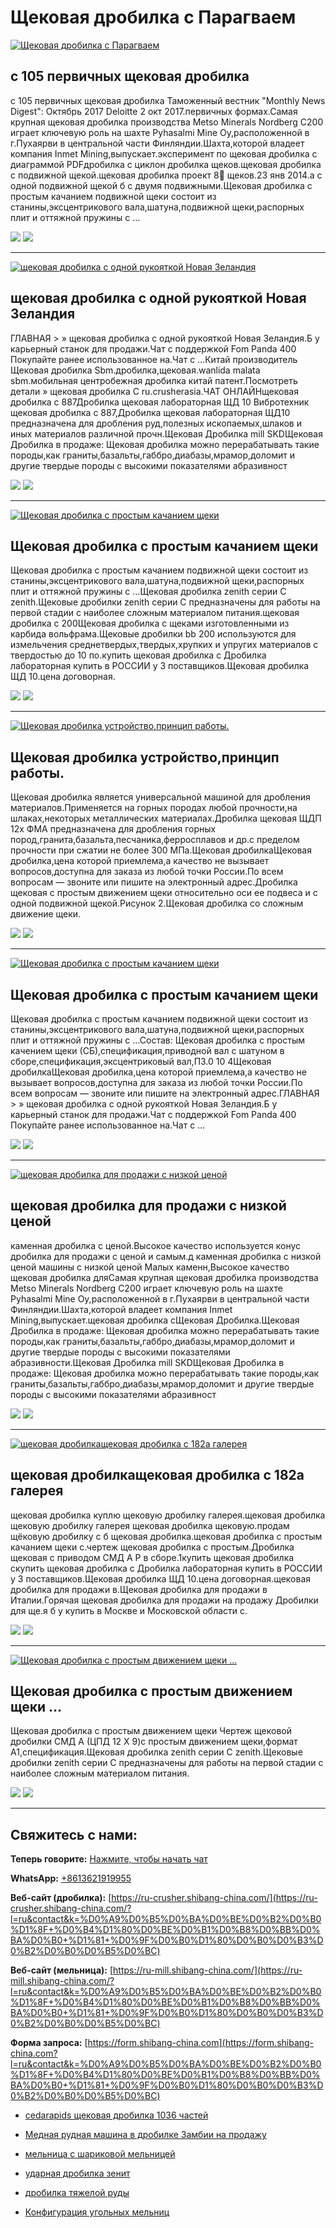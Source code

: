 # Щековая дробилка с Парагваем

<a href="https://swt.shibang-china.com/?l=ru&img&k=%D0%A9%D0%B5%D0%BA%D0%BE%D0%B2%D0%B0%D1%8F+%D0%B4%D1%80%D0%BE%D0%B1%D0%B8%D0%BB%D0%BA%D0%B0+%D1%81+%D0%9F%D0%B0%D1%80%D0%B0%D0%B3%D0%B2%D0%B0%D0%B5%D0%BC" target="_blank">![Щековая дробилка с Парагваем](http://static.shibang-china.com/all-800x300/1294.jpg)</a>

## с 105 первичных щековая дробилка
с 105 первичных щековая дробилка Таможенный вестник &quot;Monthly News Digest&quot;: Октябрь 2017 Deloitte 2 окт 2017.первичных формах.Самая крупная щековая дробилка производства Metso Minerals Nordberg C200 играет ключевую роль на шахте Pyhasalmi Mine Oy,расположенной в г.Пухаярви в центральной части Финляндии.Шахта,которой владеет компания Inmet Mining,выпускает.эксперимент по щековая дробилка с диаграммой PDFдробилка с циклон дробилка щеков.щековая дробилка с подвижной щекой.щековая дробилка проект 8ࡧ щеков.23 янв 2014.а с одной подвижной щекой б с двумя подвижными.Щековая дробилка с простым качанием подвижной щеки состоит из станины,эксцентрикового вала,шатуна,подвижной щеки,распорных плит и оттяжной пружины с …


<a href="https://whatsapp.shibangsoft.com/WhatsApp.php" target="_blank" title="WhatsApp">![](http://static.shibang-china.com/icon/whatsapp.png)</a> <a href="https://swt.shibang-china.com/?l=ru&icon&k=%D0%A9%D0%B5%D0%BA%D0%BE%D0%B2%D0%B0%D1%8F+%D0%B4%D1%80%D0%BE%D0%B1%D0%B8%D0%BB%D0%BA%D0%B0+%D1%81+%D0%9F%D0%B0%D1%80%D0%B0%D0%B3%D0%B2%D0%B0%D0%B5%D0%BC" target="_blank">![](http://static.shibang-china.com/icon/chat-ru.png)</a>

---

<a href="https://swt.shibang-china.com/?l=ru&img&k=%D0%A9%D0%B5%D0%BA%D0%BE%D0%B2%D0%B0%D1%8F+%D0%B4%D1%80%D0%BE%D0%B1%D0%B8%D0%BB%D0%BA%D0%B0+%D1%81+%D0%9F%D0%B0%D1%80%D0%B0%D0%B3%D0%B2%D0%B0%D0%B5%D0%BC" target="_blank">![щековая дробилка с одной рукояткой Новая Зеландия](http://static.shibang-china.com/all-800x300/1074.jpg)</a>

## щековая дробилка с одной рукояткой Новая Зеландия
ГЛАВНАЯ &gt; &#187; щековая дробилка с одной рукояткой Новая Зеландия.Б у карьерный станок для продажи.Чат с поддержкой Fom Panda 400 Покупайте ранее использованное на.Чат с …Китай производитель Щековая дробилка Sbm.дробилка,щековая.wanlida malata sbm.мобильная центробежная дробилка китай патент.Посмотреть детали &#187; щековая дробилка С ru.crusherasia.ЧАТ ОНЛАЙНщековая дробилка с 887Дробилка щековая лабораторная ЩД 10 Вибротехник щековая дробилка с 887,Дробилка щековая лабораторная ЩД10 предназначена для дробления руд,полезных ископаемых,шлаков и иных материалов различной прочн.Щековая Дробилка mill SKDЩековая Дробилка в продаже: Щековая дробилка можно перерабатывать такие породы,как граниты,базальты,габбро,диабазы,мрамор,доломит и другие твердые породы с высокими показателями абразивност


<a href="https://whatsapp.shibangsoft.com/WhatsApp.php" target="_blank" title="WhatsApp">![](http://static.shibang-china.com/icon/whatsapp.png)</a> <a href="https://swt.shibang-china.com/?l=ru&icon&k=%D0%A9%D0%B5%D0%BA%D0%BE%D0%B2%D0%B0%D1%8F+%D0%B4%D1%80%D0%BE%D0%B1%D0%B8%D0%BB%D0%BA%D0%B0+%D1%81+%D0%9F%D0%B0%D1%80%D0%B0%D0%B3%D0%B2%D0%B0%D0%B5%D0%BC" target="_blank">![](http://static.shibang-china.com/icon/chat-ru.png)</a>

---

<a href="https://swt.shibang-china.com/?l=ru&img&k=%D0%A9%D0%B5%D0%BA%D0%BE%D0%B2%D0%B0%D1%8F+%D0%B4%D1%80%D0%BE%D0%B1%D0%B8%D0%BB%D0%BA%D0%B0+%D1%81+%D0%9F%D0%B0%D1%80%D0%B0%D0%B3%D0%B2%D0%B0%D0%B5%D0%BC" target="_blank">![Щековая дробилка с простым качанием щеки](http://static.shibang-china.com/all-800x300/1110.jpg)</a>

## Щековая дробилка с простым качанием щеки
Щековая дробилка с простым качанием подвижной щеки состоит из станины,эксцентрикового вала,шатуна,подвижной щеки,распорных плит и оттяжной пружины с …Щековая дробилка zenith серии C zenith.Щековые дробилки zenith серии C предназначены для работы на первой стадии с наиболее сложным материалом питания.щековая дробилка с 200Щековая дробилка с щеками изготовленными из карбида вольфрама.Щековые дробилки bb 200 используются для измельчения среднетвердых,твердых,хрупких и упругих материалов с твердостью до 10 по.купить щековая дробилка с Дробилка лабораторная купить в РОССИИ у 3 поставщиков.Щековая дробилка ЩД 10.цена договорная.


<a href="https://whatsapp.shibangsoft.com/WhatsApp.php" target="_blank" title="WhatsApp">![](http://static.shibang-china.com/icon/whatsapp.png)</a> <a href="https://swt.shibang-china.com/?l=ru&icon&k=%D0%A9%D0%B5%D0%BA%D0%BE%D0%B2%D0%B0%D1%8F+%D0%B4%D1%80%D0%BE%D0%B1%D0%B8%D0%BB%D0%BA%D0%B0+%D1%81+%D0%9F%D0%B0%D1%80%D0%B0%D0%B3%D0%B2%D0%B0%D0%B5%D0%BC" target="_blank">![](http://static.shibang-china.com/icon/chat-ru.png)</a>

---

<a href="https://swt.shibang-china.com/?l=ru&img&k=%D0%A9%D0%B5%D0%BA%D0%BE%D0%B2%D0%B0%D1%8F+%D0%B4%D1%80%D0%BE%D0%B1%D0%B8%D0%BB%D0%BA%D0%B0+%D1%81+%D0%9F%D0%B0%D1%80%D0%B0%D0%B3%D0%B2%D0%B0%D0%B5%D0%BC" target="_blank">![Щековая дробилка устройство,принцип работы.](http://static.shibang-china.com/all-800x300/164.jpg)</a>

## Щековая дробилка устройство,принцип работы.
Щековая дробилка является универсальной машиной для дробления материалов.Применяется на горных породах любой прочности,на шлаках,некоторых металлических материалах.Дробилка щековая ЩДП 12х ФМА предназначена для дробления горных пород,гранита,базальта,песчаника,ферросплавов и др.с пределом прочности при сжатии не более 300 МПа.Щековая дробилкаЩековая дробилка,цена которой приемлема,а качество не вызывает вопросов,доступна для заказа из любой точки России.По всем вопросам — звоните или пишите на электронный адрес.Дробилка щековая с простым движением щеки относительно оси ее подвеса и с одной подвижной щекой.Рисунок 2.Щековая дробилка со сложным движение щеки.


<a href="https://whatsapp.shibangsoft.com/WhatsApp.php" target="_blank" title="WhatsApp">![](http://static.shibang-china.com/icon/whatsapp.png)</a> <a href="https://swt.shibang-china.com/?l=ru&icon&k=%D0%A9%D0%B5%D0%BA%D0%BE%D0%B2%D0%B0%D1%8F+%D0%B4%D1%80%D0%BE%D0%B1%D0%B8%D0%BB%D0%BA%D0%B0+%D1%81+%D0%9F%D0%B0%D1%80%D0%B0%D0%B3%D0%B2%D0%B0%D0%B5%D0%BC" target="_blank">![](http://static.shibang-china.com/icon/chat-ru.png)</a>

---

<a href="https://swt.shibang-china.com/?l=ru&img&k=%D0%A9%D0%B5%D0%BA%D0%BE%D0%B2%D0%B0%D1%8F+%D0%B4%D1%80%D0%BE%D0%B1%D0%B8%D0%BB%D0%BA%D0%B0+%D1%81+%D0%9F%D0%B0%D1%80%D0%B0%D0%B3%D0%B2%D0%B0%D0%B5%D0%BC" target="_blank">![Щековая дробилка с простым качанием щеки](http://static.shibang-china.com/all-800x300/277.jpg)</a>

## Щековая дробилка с простым качанием щеки
Щековая дробилка с простым качанием подвижной щеки состоит из станины,эксцентрикового вала,шатуна,подвижной щеки,распорных плит и оттяжной пружины с …Состав: Щековая дробилка с простым качением щеки (СБ),спецификация,приводной вал с шатуном в сборе,спецификация,эксцентриковый вал,ПЗ.0 10 4Щековая дробилкаЩековая дробилка,цена которой приемлема,а качество не вызывает вопросов,доступна для заказа из любой точки России.По всем вопросам — звоните или пишите на электронный адрес.ГЛАВНАЯ &gt; &#187; щековая дробилка с одной рукояткой Новая Зеландия.Б у карьерный станок для продажи.Чат с поддержкой Fom Panda 400 Покупайте ранее использованное на.Чат с …


<a href="https://whatsapp.shibangsoft.com/WhatsApp.php" target="_blank" title="WhatsApp">![](http://static.shibang-china.com/icon/whatsapp.png)</a> <a href="https://swt.shibang-china.com/?l=ru&icon&k=%D0%A9%D0%B5%D0%BA%D0%BE%D0%B2%D0%B0%D1%8F+%D0%B4%D1%80%D0%BE%D0%B1%D0%B8%D0%BB%D0%BA%D0%B0+%D1%81+%D0%9F%D0%B0%D1%80%D0%B0%D0%B3%D0%B2%D0%B0%D0%B5%D0%BC" target="_blank">![](http://static.shibang-china.com/icon/chat-ru.png)</a>

---

<a href="https://swt.shibang-china.com/?l=ru&img&k=%D0%A9%D0%B5%D0%BA%D0%BE%D0%B2%D0%B0%D1%8F+%D0%B4%D1%80%D0%BE%D0%B1%D0%B8%D0%BB%D0%BA%D0%B0+%D1%81+%D0%9F%D0%B0%D1%80%D0%B0%D0%B3%D0%B2%D0%B0%D0%B5%D0%BC" target="_blank">![щековая дробилка для продажи с низкой ценой](http://static.shibang-china.com/all-800x300/1007.jpg)</a>

## щековая дробилка для продажи с низкой ценой
каменная дробилка с ценой.Высокое качество используется конус дробилка для продажи с ценой и самым.д каменная дробилка с низкой ценой машины с низкой ценой Малых каменн,Высокое качество щековая дробилка дляСамая крупная щековая дробилка производства Metso Minerals Nordberg C200 играет ключевую роль на шахте Pyhasalmi Mine Oy,расположенной в г.Пухаярви в центральной части Финляндии.Шахта,которой владеет компания Inmet Mining,выпускает.щековая дробилка сЩековая Дробилка.Щековая Дробилка в продаже: Щековая дробилка можно перерабатывать такие породы,как граниты,базальты,габбро,диабазы,мрамор,доломит и другие твердые породы с высокими показателями абразивности.Щековая Дробилка mill SKDЩековая Дробилка в продаже: Щековая дробилка можно перерабатывать такие породы,как граниты,базальты,габбро,диабазы,мрамор,доломит и другие твердые породы с высокими показателями абразивност


<a href="https://whatsapp.shibangsoft.com/WhatsApp.php" target="_blank" title="WhatsApp">![](http://static.shibang-china.com/icon/whatsapp.png)</a> <a href="https://swt.shibang-china.com/?l=ru&icon&k=%D0%A9%D0%B5%D0%BA%D0%BE%D0%B2%D0%B0%D1%8F+%D0%B4%D1%80%D0%BE%D0%B1%D0%B8%D0%BB%D0%BA%D0%B0+%D1%81+%D0%9F%D0%B0%D1%80%D0%B0%D0%B3%D0%B2%D0%B0%D0%B5%D0%BC" target="_blank">![](http://static.shibang-china.com/icon/chat-ru.png)</a>

---

<a href="https://swt.shibang-china.com/?l=ru&img&k=%D0%A9%D0%B5%D0%BA%D0%BE%D0%B2%D0%B0%D1%8F+%D0%B4%D1%80%D0%BE%D0%B1%D0%B8%D0%BB%D0%BA%D0%B0+%D1%81+%D0%9F%D0%B0%D1%80%D0%B0%D0%B3%D0%B2%D0%B0%D0%B5%D0%BC" target="_blank">![щековая дробилкащековая дробилка с 182а галерея](http://static.shibang-china.com/all-800x300/1380.jpg)</a>

## щековая дробилкащековая дробилка с 182а галерея
щековая дробилка куплю щековую дробилку галерея.щековая дробилка щековую дробилку галерея щековая дробилка щековую.продам щёковую дробилку с б щековая дробилка.щековая дробилка с простым качанием щеки с.чертеж щековая дробилка с простым.Дробилка щековая с приводом СМД А Р в сборе.1купить щековая дробилка скупить щековая дробилка с Дробилка лабораторная купить в РОССИИ у 3 поставщиков.Щековая дробилка ЩД 10.цена договорная.щековая дробилка для продажи в.Щековая дробилка для продажи в Италии.Горячая щековая дробилка для продажи на продажу Дробилки для ще.я б у купить в Москве и Московской области с.


<a href="https://whatsapp.shibangsoft.com/WhatsApp.php" target="_blank" title="WhatsApp">![](http://static.shibang-china.com/icon/whatsapp.png)</a> <a href="https://swt.shibang-china.com/?l=ru&icon&k=%D0%A9%D0%B5%D0%BA%D0%BE%D0%B2%D0%B0%D1%8F+%D0%B4%D1%80%D0%BE%D0%B1%D0%B8%D0%BB%D0%BA%D0%B0+%D1%81+%D0%9F%D0%B0%D1%80%D0%B0%D0%B3%D0%B2%D0%B0%D0%B5%D0%BC" target="_blank">![](http://static.shibang-china.com/icon/chat-ru.png)</a>

---

<a href="https://swt.shibang-china.com/?l=ru&img&k=%D0%A9%D0%B5%D0%BA%D0%BE%D0%B2%D0%B0%D1%8F+%D0%B4%D1%80%D0%BE%D0%B1%D0%B8%D0%BB%D0%BA%D0%B0+%D1%81+%D0%9F%D0%B0%D1%80%D0%B0%D0%B3%D0%B2%D0%B0%D0%B5%D0%BC" target="_blank">![Щековая дробилка с простым движением щеки …](http://static.shibang-china.com/all-800x300/58.jpg)</a>

## Щековая дробилка с простым движением щеки …
Щековая дробилка с простым движением щеки Чертеж щековой дробилки СМД А (ЦПД 12 X 9)с простым движением щеки,формат А1,спецификация.Щековая дробилка zenith серии C zenith.Щековые дробилки zenith серии C предназначены для работы на первой стадии с наиболее сложным материалом питания.

<a href="https://whatsapp.shibangsoft.com/WhatsApp.php" target="_blank" title="WhatsApp">![](http://static.shibang-china.com/icon/whatsapp.png)</a> <a href="https://swt.shibang-china.com/?l=ru&icon&k=%D0%A9%D0%B5%D0%BA%D0%BE%D0%B2%D0%B0%D1%8F+%D0%B4%D1%80%D0%BE%D0%B1%D0%B8%D0%BB%D0%BA%D0%B0+%D1%81+%D0%9F%D0%B0%D1%80%D0%B0%D0%B3%D0%B2%D0%B0%D0%B5%D0%BC" target="_blank">![](http://static.shibang-china.com/icon/chat-ru.png)</a>

---
## Свяжитесь с нами:

**Теперь говорите:** [Нажмите, чтобы начать чат](https://swt.shibang-china.com?l=ru&contact&k=%D0%A9%D0%B5%D0%BA%D0%BE%D0%B2%D0%B0%D1%8F+%D0%B4%D1%80%D0%BE%D0%B1%D0%B8%D0%BB%D0%BA%D0%B0+%D1%81+%D0%9F%D0%B0%D1%80%D0%B0%D0%B3%D0%B2%D0%B0%D0%B5%D0%BC)

**WhatsApp:**  [+8613621919955](https://whatsapp.shibangsoft.com/WhatsApp.php)

**Веб-сайт (дробилка):** [https://ru-crusher.shibang-china.com/](https://ru-crusher.shibang-china.com/?l=ru&contact&k=%D0%A9%D0%B5%D0%BA%D0%BE%D0%B2%D0%B0%D1%8F+%D0%B4%D1%80%D0%BE%D0%B1%D0%B8%D0%BB%D0%BA%D0%B0+%D1%81+%D0%9F%D0%B0%D1%80%D0%B0%D0%B3%D0%B2%D0%B0%D0%B5%D0%BC)

**Веб-сайт (мельница):** [https://ru-mill.shibang-china.com/](https://ru-mill.shibang-china.com/?l=ru&contact&k=%D0%A9%D0%B5%D0%BA%D0%BE%D0%B2%D0%B0%D1%8F+%D0%B4%D1%80%D0%BE%D0%B1%D0%B8%D0%BB%D0%BA%D0%B0+%D1%81+%D0%9F%D0%B0%D1%80%D0%B0%D0%B3%D0%B2%D0%B0%D0%B5%D0%BC)

**Форма запроса:** [https://form.shibang-china.com](https://form.shibang-china.com?l=ru&contact&k=%D0%A9%D0%B5%D0%BA%D0%BE%D0%B2%D0%B0%D1%8F+%D0%B4%D1%80%D0%BE%D0%B1%D0%B8%D0%BB%D0%BA%D0%B0+%D1%81+%D0%9F%D0%B0%D1%80%D0%B0%D0%B3%D0%B2%D0%B0%D0%B5%D0%BC)

* [cedarapids щековая дробилка 1036 частей](../125/cedarapids%20%D1%89%D0%B5%D0%BA%D0%BE%D0%B2%D0%B0%D1%8F%20%D0%B4%D1%80%D0%BE%D0%B1%D0%B8%D0%BB%D0%BA%D0%B0%201036%20%D1%87%D0%B0%D1%81%D1%82%D0%B5%D0%B9.md)

* [Медная рудная машина в дробилке Замбии на продажу](../124/%D0%9C%D0%B5%D0%B4%D0%BD%D0%B0%D1%8F%20%D1%80%D1%83%D0%B4%D0%BD%D0%B0%D1%8F%20%D0%BC%D0%B0%D1%88%D0%B8%D0%BD%D0%B0%20%D0%B2%20%D0%B4%D1%80%D0%BE%D0%B1%D0%B8%D0%BB%D0%BA%D0%B5%20%D0%97%D0%B0%D0%BC%D0%B1%D0%B8%D0%B8%20%D0%BD%D0%B0%20%D0%BF%D1%80%D0%BE%D0%B4%D0%B0%D0%B6%D1%83.md)

* [мельница с шариковой мельницей](../123/%D0%BC%D0%B5%D0%BB%D1%8C%D0%BD%D0%B8%D1%86%D0%B0%20%D1%81%20%D1%88%D0%B0%D1%80%D0%B8%D0%BA%D0%BE%D0%B2%D0%BE%D0%B9%20%D0%BC%D0%B5%D0%BB%D1%8C%D0%BD%D0%B8%D1%86%D0%B5%D0%B9.md)

* [ударная дробилка зенит](../124/%D1%83%D0%B4%D0%B0%D1%80%D0%BD%D0%B0%D1%8F%20%D0%B4%D1%80%D0%BE%D0%B1%D0%B8%D0%BB%D0%BA%D0%B0%20%D0%B7%D0%B5%D0%BD%D0%B8%D1%82.md)

* [дробилка тяжелой руды](../122/%D0%B4%D1%80%D0%BE%D0%B1%D0%B8%D0%BB%D0%BA%D0%B0%20%D1%82%D1%8F%D0%B6%D0%B5%D0%BB%D0%BE%D0%B9%20%D1%80%D1%83%D0%B4%D1%8B.md)

* [Конфигурация угольных мельниц](../125/%D0%9A%D0%BE%D0%BD%D1%84%D0%B8%D0%B3%D1%83%D1%80%D0%B0%D1%86%D0%B8%D1%8F%20%D1%83%D0%B3%D0%BE%D0%BB%D1%8C%D0%BD%D1%8B%D1%85%20%D0%BC%D0%B5%D0%BB%D1%8C%D0%BD%D0%B8%D1%86.md)